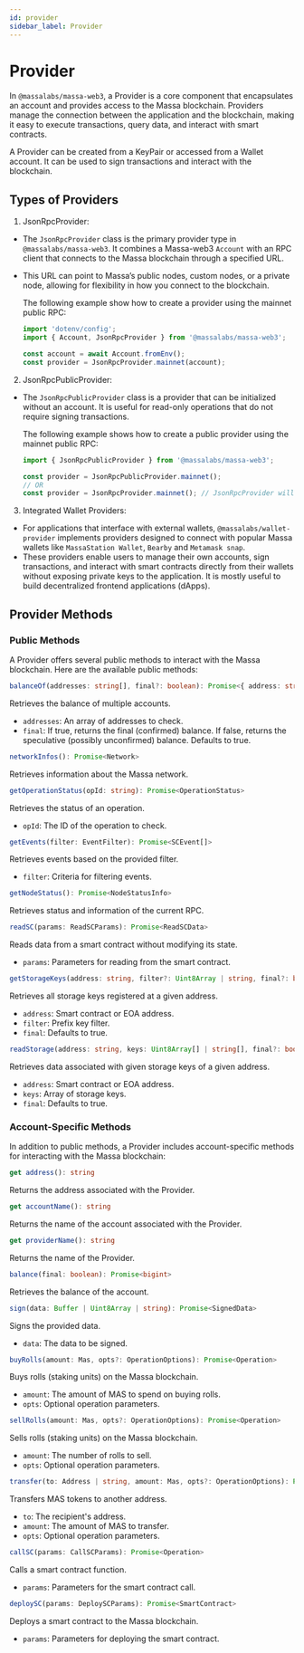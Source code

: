 ```yaml
---
id: provider
sidebar_label: Provider
---
```


# Provider

In `@massalabs/massa-web3`, a Provider is a core component that encapsulates an account and provides access to the Massa blockchain. Providers manage the connection between the application and the blockchain, making it easy to execute transactions, query data, and interact with smart contracts.

A Provider can be created from a KeyPair or accessed from a Wallet account. It can be used to sign transactions and interact with the blockchain.

## Types of Providers

1. JsonRpcProvider:

- The `JsonRpcProvider` class is the primary provider type in `@massalabs/massa-web3`. It combines a Massa-web3 `Account` with an RPC client that connects to the Massa blockchain through a specified URL.
- This URL can point to Massa’s public nodes, custom nodes, or a private node, allowing for flexibility in how you connect to the blockchain.

  The following example show how to create a provider using the mainnet public RPC:

  ```typescript
  import 'dotenv/config';
  import { Account, JsonRpcProvider } from '@massalabs/massa-web3';

  const account = await Account.fromEnv();
  const provider = JsonRpcProvider.mainnet(account);
  ```

2. JsonRpcPublicProvider:

- The `JsonRpcPublicProvider` class is a provider that can be initialized without an account. It is useful for read-only operations that do not require signing transactions.

  The following example shows how to create a public provider using the mainnet public RPC:

  ```typescript
  import { JsonRpcPublicProvider } from '@massalabs/massa-web3';

  const provider = JsonRpcPublicProvider.mainnet();
  // OR
  const provider = JsonRpcProvider.mainnet(); // JsonRpcProvider will return a JsonRpcPublicProvider if no account is provided
  ```

3. Integrated Wallet Providers:

- For applications that interface with external wallets, `@massalabs/wallet-provider` implements providers designed to connect with popular Massa wallets like `MassaStation Wallet`, `Bearby` and `Metamask snap`.
- These providers enable users to manage their own accounts, sign transactions, and interact with smart contracts directly from their wallets without exposing private keys to the application. It is mostly useful to build decentralized frontend applications (dApps).

## Provider Methods

### Public Methods

A Provider offers several public methods to interact with the Massa blockchain. Here are the available public methods:

```typescript
balanceOf(addresses: string[], final?: boolean): Promise<{ address: string; balance: bigint }[]>
```

Retrieves the balance of multiple accounts.

- `addresses`: An array of addresses to check.
- `final`: If true, returns the final (confirmed) balance. If false, returns the speculative (possibly unconfirmed) balance. Defaults to true.

```typescript
networkInfos(): Promise<Network>
```

Retrieves information about the Massa network.

```typescript
getOperationStatus(opId: string): Promise<OperationStatus>
```

Retrieves the status of an operation.

- `opId`: The ID of the operation to check.

```typescript
getEvents(filter: EventFilter): Promise<SCEvent[]>
```

Retrieves events based on the provided filter.

- `filter`: Criteria for filtering events.

```typescript
getNodeStatus(): Promise<NodeStatusInfo>
```

Retrieves status and information of the current RPC.

```typescript
readSC(params: ReadSCParams): Promise<ReadSCData>
```

Reads data from a smart contract without modifying its state.

- `params`: Parameters for reading from the smart contract.

```typescript
getStorageKeys(address: string, filter?: Uint8Array | string, final?: boolean): Promise<Uint8Array[]>
```

Retrieves all storage keys registered at a given address.

- `address`: Smart contract or EOA address.
- `filter`: Prefix key filter.
- `final`: Defaults to true.

```typescript
readStorage(address: string, keys: Uint8Array[] | string[], final?: boolean): Promise<Uint8Array[]>
```

Retrieves data associated with given storage keys of a given address.

- `address`: Smart contract or EOA address.
- `keys`: Array of storage keys.
- `final`: Defaults to true.

### Account-Specific Methods

In addition to public methods, a Provider includes account-specific methods for interacting with the Massa blockchain:

```typescript
get address(): string
```

Returns the address associated with the Provider.

```typescript
get accountName(): string
```

Returns the name of the account associated with the Provider.

```typescript
get providerName(): string
```

Returns the name of the Provider.

```typescript
balance(final: boolean): Promise<bigint>
```

Retrieves the balance of the account.

```typescript
sign(data: Buffer | Uint8Array | string): Promise<SignedData>
```

Signs the provided data.

- `data`: The data to be signed.

```typescript
buyRolls(amount: Mas, opts?: OperationOptions): Promise<Operation>
```

Buys rolls (staking units) on the Massa blockchain.

- `amount`: The amount of MAS to spend on buying rolls.
- `opts`: Optional operation parameters.

```typescript
sellRolls(amount: Mas, opts?: OperationOptions): Promise<Operation>
```

Sells rolls (staking units) on the Massa blockchain.

- `amount`: The number of rolls to sell.
- `opts`: Optional operation parameters.

```typescript
transfer(to: Address | string, amount: Mas, opts?: OperationOptions): Promise<Operation>
```

Transfers MAS tokens to another address.

- `to`: The recipient's address.
- `amount`: The amount of MAS to transfer.
- `opts`: Optional operation parameters.

```typescript
callSC(params: CallSCParams): Promise<Operation>
```

Calls a smart contract function.

- `params`: Parameters for the smart contract call.

```typescript
deploySC(params: DeploySCParams): Promise<SmartContract>
```

Deploys a smart contract to the Massa blockchain.

- `params`: Parameters for deploying the smart contract.
